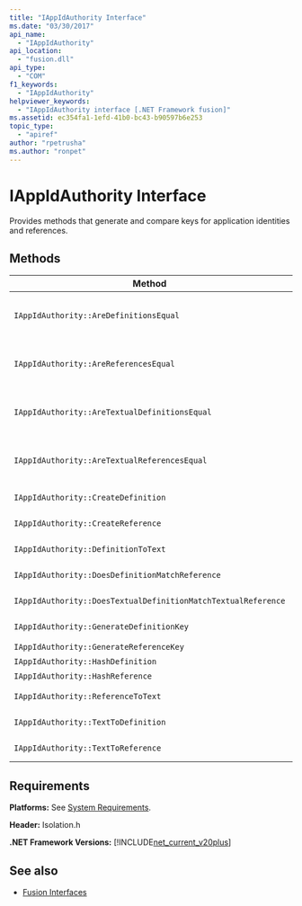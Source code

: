 ```yaml
---
title: "IAppIdAuthority Interface"
ms.date: "03/30/2017"
api_name: 
  - "IAppIdAuthority"
api_location: 
  - "fusion.dll"
api_type: 
  - "COM"
f1_keywords: 
  - "IAppIdAuthority"
helpviewer_keywords: 
  - "IAppIdAuthority interface [.NET Framework fusion]"
ms.assetid: ec354fa1-1efd-41b0-bc43-b90597b6e253
topic_type: 
  - "apiref"
author: "rpetrusha"
ms.author: "ronpet"
---
```

# IAppIdAuthority Interface
Provides methods that generate and compare keys for application identities and references.  
  
## Methods  
  
|Method|Description|  
|------------|-----------------|  
|`IAppIdAuthority::AreDefinitionsEqual`|Gets a value that indicates whether the two specified [IDefinitionAppId](../../../../docs/framework/unmanaged-api/fusion/idefinitionappid-interface.md) instances are equal. You can pass the flag value IAPPIDAUTHORITY_ARE_DEFINITIONS_EQUAL_FLAG_IGNORE_VERSION to ignore their respective version information.|  
|`IAppIdAuthority::AreReferencesEqual`|Gets a value that indicates whether the two specified [IReferenceAppId](../../../../docs/framework/unmanaged-api/fusion/ireferenceappid-interface.md) instances are equal. You can pass the flag value IAPPIDAUTHORITY_ARE_REFERENCES_EQUAL_FLAG_IGNORE_VERSION to ignore their respective version information.|  
|`IAppIdAuthority::AreTextualDefinitionsEqual`|Gets a value that indicates whether the two specified string definitions are equal. You can pass the flag value IAPPIDAUTHORITY_ARE_DEFINITIONS_EQUAL_FLAG_IGNORE_VERSION to ignore their respective version information.|  
|`IAppIdAuthority::AreTextualReferencesEqual`|Gets a value that indicates whether the two specified string references are equal. You can pass the flag value IAPPIDAUTHORITY_ARE_REFERENCES_EQUAL_FLAG_IGNORE_VERSION to ignore their respective version information.|  
|`IAppIdAuthority::CreateDefinition`|Gets an interface pointer to a newly generated `IDefinitionAppId` instance that represents the assembly in the current scope.|  
|`IAppIdAuthority::CreateReference`|Gets an interface pointer to a newly created `IReferenceAppId` that represents the assembly in the current scope.|  
|`IAppIdAuthority::DefinitionToText`|Gets a string version of the specified `IDefinitionAppId`, using the specified flag values.|  
|`IAppIdAuthority::DoesDefinitionMatchReference`|Gets a value that indicates whether the specified `IDefinitionAppId` and `IReferenceAppId` represent the same assembly.|  
|`IAppIdAuthority::DoesTextualDefinitionMatchTextualReference`|Gets a value that indicates whether the specified definition string and reference string represent the same assembly.|  
|`IAppIdAuthority::GenerateDefinitionKey`|Gets a string key that represents the specified `IDefinitionAppId` instance.|  
|`IAppIdAuthority::GenerateReferenceKey`|Gets a string key that represents the specified `IReferenceAppId` instance.|  
|`IAppIdAuthority::HashDefinition`|Gets a hash key for the specified `IDefinitionAppId` instance.|  
|`IAppIdAuthority::HashReference`|Gets a hash key for the specified `IReferenceAppId` instance.|  
|`IAppIdAuthority::ReferenceToText`|Gets a string version of the specified `IReferenceAppId`, using the specified flag values.|  
|`IAppIdAuthority::TextToDefinition`|Gets an interface pointer to an `IDefinitionAppId` instance that represents the assembly referenced by the specified string key.|  
|`IAppIdAuthority::TextToReference`|Gets an interface pointer to an `IReferenceAppId` instance that represents the assembly referenced by the specified string key.|  
  
## Requirements  
 **Platforms:** See [System Requirements](../../../../docs/framework/get-started/system-requirements.md).  
  
 **Header:** Isolation.h  
  
 **.NET Framework Versions:** [!INCLUDE[net_current_v20plus](../../../../includes/net-current-v20plus-md.md)]  
  
## See also
- [Fusion Interfaces](../../../../docs/framework/unmanaged-api/fusion/fusion-interfaces.md)
